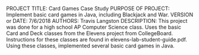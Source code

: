 PROJECT TITLE: Card Games Case Study
PURPOSE OF PROJECT: Implement basic card games in Java, including Blackjack and War.
VERSION or DATE: 7/6/2018
AUTHORS: Travis Langston
DESCRIPTION: This project was done for a high school AP Computer Science class. Uses the basic Card and Deck classes from the Elevens project from CollegeBoard.
Instructions for these classes are found in elevens-lab-student-guide.pdf. Using these classes, implemented several basic card games in Java.